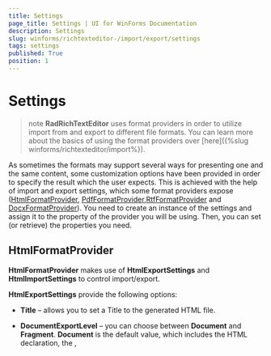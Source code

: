 ```yaml
---
title: Settings
page_title: Settings | UI for WinForms Documentation
description: Settings
slug: winforms/richtexteditor-/import/export/settings
tags: settings
published: True
position: 1
---
```


# Settings

>note  __RadRichTextEditor__ uses format providers in order to utilize import from and export to different file formats. You can learn more about the basics of using the format providers over [here]({%slug winforms/richtexteditor/import%}).
>


As sometimes the formats may support several ways for presenting one and the same content, some customization options have been provided in  order to specify the result which the user expects. This is achieved with the help of import and export settings, which some format providers expose ([HtmlFormatProvider](#htmlformatprovider), [PdfFormatProvider](#pdfformatprovider),[RtfFormatProvider](#rtfformatprovider) and [DocxFormatProvider](#docxformatprovider)). You need to create an instance of the settings and assign it to the property of the provider you will be using. Then, you can set (or retrieve) the properties you need.
      

## HtmlFormatProvider

__HtmlFormatProvider__ makes use of __HtmlExportSettings__ and __HtmlImportSettings__ to  control import/export.
        

__HtmlExportSettings__ provide the following options:
        

* __Title__ – allows you to set a Title to the generated HTML file.
            

* __DocumentExportLevel__ – you can choose between __Document__ and __Fragment__.  __Document__ is the default value, which includes the HTML declaration, the <HTML>, <TITLE>, <HEAD> and <BODY> tags, whereas setting the document export level to __Fragment__ results in exporting the content of the <BODY> tag only.
            

* __StylesExportMode__ – the options here are __Inline__ and __Classes__, the default one being __Classes__. Predefined classes is the preferred way for setting styles, yet inline styles may be useful with regard to the consumer of the HTML.
            

* __StyleRepositoryExportMode__ – specifies if the styles of the document kept in the __StyleRepository__ of  the document should be serialized. The options are __ExportStylesAsCssClasses__ (the default value) and __DontExportStyles__.
            

* __ExportFontStylesAsTags__ - specifies if \<i\>, \<b\> and \<u\> tags should be used instead of setting properties as elements of a style.
            

* __ExportBoldAsStrong__ - controls whether elements with font-weight bold are exported as \<strong\> tag.
            

* __ExportItalicAsEm__ - controls whether elements with font weight italic are exported as \<em\> tag.
            

* __ExportHeadingsAsTags__ - specifies if Heading styles are exported as \<h1\> to \<h6\> tags.
            

* __ImageExportMode__ – the user can choose between several options or even provide his own implementation by choosing the  __ImageExportingEvent__ option for the __ImageExportMode__ property and handling the  __ImageExportingEvent__. The __UriSource__ option can be used if you want to export an image by setting its __src__ property to the URL rather than having the raw data in the exported document.
            

* __PropertiesToIgnore__ - properties added to this dictionary will not be exported. The full collection of properties that can be excluded is as follows:

{{source=..\SamplesCS\RichTextEditor\ImportExport\Settings.cs region=html}} 
{{source=..\SamplesVB\RichTextEditor\ImportExport\Settings.vb region=html}} 

````C#
            
HtmlExportSettings htmlExportSettings = new HtmlExportSettings();
htmlExportSettings.PropertiesToIgnore["span"].Add("color");
htmlExportSettings.PropertiesToIgnore["span"].Add("text-decoration");
htmlExportSettings.PropertiesToIgnore["span"].Add("font-weight");
htmlExportSettings.PropertiesToIgnore["span"].Add("font-style");
htmlExportSettings.PropertiesToIgnore["span"].Add("font-family");
htmlExportSettings.PropertiesToIgnore["span"].Add("font-size");
htmlExportSettings.PropertiesToIgnore["span"].Add("dir");
            
htmlExportSettings.PropertiesToIgnore["p"].Add("margin-top");
htmlExportSettings.PropertiesToIgnore["p"].Add("margin-bottom");
htmlExportSettings.PropertiesToIgnore["p"].Add("margin-left");
htmlExportSettings.PropertiesToIgnore["p"].Add("margin-right");
htmlExportSettings.PropertiesToIgnore["p"].Add("line-height");
htmlExportSettings.PropertiesToIgnore["p"].Add("text-indent");
htmlExportSettings.PropertiesToIgnore["p"].Add("text-align");
htmlExportSettings.PropertiesToIgnore["p"].Add("direction");
            
htmlExportSettings.PropertiesToIgnore["table"].Add("border-top");
htmlExportSettings.PropertiesToIgnore["table"].Add("border-bottom");
htmlExportSettings.PropertiesToIgnore["table"].Add("border-left");
htmlExportSettings.PropertiesToIgnore["table"].Add("border-right");
htmlExportSettings.PropertiesToIgnore["table"].Add("table-layout");
htmlExportSettings.PropertiesToIgnore["table"].Add("margin-left");
htmlExportSettings.PropertiesToIgnore["table"].Add("border-spacing");
            
htmlExportSettings.PropertiesToIgnore["td"].Add("border-top");
htmlExportSettings.PropertiesToIgnore["td"].Add("border-bottom");
htmlExportSettings.PropertiesToIgnore["td"].Add("border-left");
htmlExportSettings.PropertiesToIgnore["td"].Add("border-right");
htmlExportSettings.PropertiesToIgnore["td"].Add("padding");
htmlExportSettings.PropertiesToIgnore["td"].Add("vertical-align");

````
````VB.NET
Dim htmlExportSettings As New HtmlExportSettings()
htmlExportSettings.PropertiesToIgnore("span").Add("color")
htmlExportSettings.PropertiesToIgnore("span").Add("text-decoration")
htmlExportSettings.PropertiesToIgnore("span").Add("font-weight")
htmlExportSettings.PropertiesToIgnore("span").Add("font-style")
htmlExportSettings.PropertiesToIgnore("span").Add("font-family")
htmlExportSettings.PropertiesToIgnore("span").Add("font-size")
htmlExportSettings.PropertiesToIgnore("span").Add("dir")
htmlExportSettings.PropertiesToIgnore("p").Add("margin-top")
htmlExportSettings.PropertiesToIgnore("p").Add("margin-bottom")
htmlExportSettings.PropertiesToIgnore("p").Add("margin-left")
htmlExportSettings.PropertiesToIgnore("p").Add("margin-right")
htmlExportSettings.PropertiesToIgnore("p").Add("line-height")
htmlExportSettings.PropertiesToIgnore("p").Add("text-indent")
htmlExportSettings.PropertiesToIgnore("p").Add("text-align")
htmlExportSettings.PropertiesToIgnore("p").Add("direction")
htmlExportSettings.PropertiesToIgnore("table").Add("border-top")
htmlExportSettings.PropertiesToIgnore("table").Add("border-bottom")
htmlExportSettings.PropertiesToIgnore("table").Add("border-left")
htmlExportSettings.PropertiesToIgnore("table").Add("border-right")
htmlExportSettings.PropertiesToIgnore("table").Add("table-layout")
htmlExportSettings.PropertiesToIgnore("table").Add("margin-left")
htmlExportSettings.PropertiesToIgnore("table").Add("border-spacing")
htmlExportSettings.PropertiesToIgnore("td").Add("border-top")
htmlExportSettings.PropertiesToIgnore("td").Add("border-bottom")
htmlExportSettings.PropertiesToIgnore("td").Add("border-left")
htmlExportSettings.PropertiesToIgnore("td").Add("border-right")
htmlExportSettings.PropertiesToIgnore("td").Add("padding")
htmlExportSettings.PropertiesToIgnore("td").Add("vertical-align")

````

{{endregion}} 

>note In order to achieve best compatibility of the generated HTML with __Telerik Reporting__ , you should apply the following settings:

*  __DocumentExportLevel__ - Fragment;
*  __StylesExportMode__ - Inline;
*  __StyleRepositoryExportMode__ - DontExportStyles;
*  __ExportFontStylesAsTags__ - true.
>


Here are some examples for using the settings in code-behind:

{{source=..\SamplesCS\RichTextEditor\ImportExport\Settings.cs region=setup}} 
{{source=..\SamplesVB\RichTextEditor\ImportExport\Settings.vb region=setup}} 

````C#
public void SetupDefaultHtmlFormatProvider()
{
    //Obtain a reference to the format provider used by the default UI - RadRichTextBoxRibbonUI
    HtmlFormatProvider htmlFormatProvider = DocumentFormatProvidersManager.GetProviderByExtension("html") as HtmlFormatProvider;
    HtmlExportSettings htmlExportSettings = new HtmlExportSettings();
    htmlExportSettings.DocumentExportLevel = DocumentExportLevel.Fragment;
    htmlExportSettings.StylesExportMode = StylesExportMode.Inline;
    htmlExportSettings.StyleRepositoryExportMode = StyleRepositoryExportMode.DontExportStyles;
    htmlExportSettings.ExportFontStylesAsTags = true;
   
    htmlFormatProvider.ExportSettings = htmlExportSettings;
}

````
````VB.NET
Public Sub SetupDefaultHtmlFormatProvider()
    'Obtain a reference to the format provider used by the default UI - RadRichTextBoxRibbonUI
    Dim htmlFormatProvider As HtmlFormatProvider = TryCast(DocumentFormatProvidersManager.GetProviderByExtension("html"), HtmlFormatProvider)
    Dim htmlExportSettings As New HtmlExportSettings()
    htmlExportSettings.DocumentExportLevel = DocumentExportLevel.Fragment
    htmlExportSettings.StylesExportMode = StylesExportMode.Inline
    htmlExportSettings.StyleRepositoryExportMode = StyleRepositoryExportMode.DontExportStyles
    htmlExportSettings.ExportFontStylesAsTags = True
    htmlFormatProvider.ExportSettings = htmlExportSettings
End Sub

````

{{endregion}} 

__HtmlImportSettings__ provide the following options:
        

* __UseDefaultStylesheetForFontProperties__ – a __Boolean__ property indicating whether the default font  properties of __RadRichTextEditor__ or the defaults in the HTML specification should be used for the elements that do not set their __FontSize__, __FontFamily__, __FontWeight__ and  __FontStyle__ explicitly.
            

* __LoadImageFromUrl__ event – this event was introduced at a time when __HtmlFormatProvider__ did not automatically load images from URLs. The feature is currently supported out of the box, but this event can be useful if using virtual directories and files on the server.

## PdfFormatProvider

__PdfFormatProvider__ exposes an __ExportSettings__ property of type __PdfExportSettings__, which can be used in the same way as the export settings of __HtmlFormatProvider__.
        

__PdfExportSettings__ include the following options:
        

* __ContentsCompressionMode__ – this property allows you to choose if you wish to make use of compression (by setting it to   __Deflate__ or __Automatic__) or not (__PdfContentsCompressionMode__.__None__) of the text content of the document.
            

* __ContentsDeflaterCompressionLevel__ – an integer between __-1__ and __9__, used to get or set the compression level to be used when deflating the content of the document.  Default Compression is __-1__, No Compression is __0__ and Best Compression is __9__;
            

* __ImagesCompressionMode__ – the user can choose between __None__, __Jpeg__ (supported only for images, imported as JPEG), __Deflate__ (the deflate algorithm will be applied to compress the images) or   __Automatic__ (the best algorithm will be automatically decided upon for you).
            

* __ImagesDeflaterCompressionLevel__ – same as __ContentsDeflaterCompressionLevel__, but applied to the images in the document. This property is respected when an image is compressed with __Deflate__.
            

* __DocumentInfo__ - allows you to add entries to the information dictionary such as title, author, etc.
            

>note  __PDF import__ is currently __not__ supported, so there are no import settings.
>

>note There are not any __Import__ or __ExportSettings__ for __XAML__ either,  as the __XAML__ serialization is lossless and all elements are imported and exported as they would appear if declared  in a __XAML__ page in the application. __DocxFormatProvider__ does not currently provide any settings as the document content is matched as closely as possible to the Word document.
>


## RtfFormatProvider

__RtfFormatProvider__ has __ImportSettings__, which provide an event - __FontSubstituting__, which allows you to handle the cases when the Rtf source specifies a Font that is not available to the RichTextEditor.

{{source=..\SamplesCS\RichTextEditor\ImportExport\Settings.cs region=rtf}} 
{{source=..\SamplesVB\RichTextEditor\ImportExport\Settings.vb region=rtf}} 

````C#
void Settings_Load(object sender, EventArgs e)
{
    RtfFormatProvider rtfFormatProvider = DocumentFormatProvidersManager.GetProviderByExtension("rtf") as RtfFormatProvider;
    RtfImportSettings rtfImportSettings = new RtfImportSettings();
    rtfImportSettings.FontSubstituting += rtfImportSettings_FontSubstituting;
    rtfFormatProvider.ImportSettings = rtfImportSettings;
}
    
public void rtfImportSettings_FontSubstituting(object sender, FontSubstitutingEventArgs e) 
{ 
    if (e.OriginalFontName.Equals("Cambria"))
    {
        e.SubstitutionFontFamily = new FontFamily("Calibri");
    }
}

````
````VB.NET
Private Sub Settings_Load(ByVal sender As Object, ByVal e As EventArgs)
    Dim rtfFormatProvider As RtfFormatProvider = TryCast(DocumentFormatProvidersManager.GetProviderByExtension("rtf"), RtfFormatProvider)
    Dim rtfImportSettings As New RtfImportSettings()
    AddHandler rtfImportSettings.FontSubstituting, AddressOf rtfImportSettings_FontSubstituting
    rtfFormatProvider.ImportSettings = rtfImportSettings
End Sub
Public Sub rtfImportSettings_FontSubstituting(ByVal sender As Object, ByVal e As FontSubstitutingEventArgs)
    If e.OriginalFontName.Equals("Cambria") Then
        e.SubstitutionFontFamily = New FontFamily("Calibri")
    End If
End Sub

````

{{endregion}} 

## DocxFormatProvider

__DocxFormatProvider__ exposes __ExportSettings__, which allow customization in how fields are exported. By default, all fields are exported using their result value in the docx document. If you would like to save the document of the editor as a mail merge template and not include the value of the current item of the MailMergeDataSource, a new instance of __DocxExportSettings__ should be created and assigned to the format provider. The value of the __FieldResultMode__ of these settings must be set to __FieldDisplayMode.DisplayName__.


Here is an example how you can get a reference to the format provider used by the OpenDocument and the SaveCommand and adjust the export, so that the document is saved as a template:

{{source=..\SamplesCS\RichTextEditor\ImportExport\Settings.cs region=docx}} 
{{source=..\SamplesVB\RichTextEditor\ImportExport\Settings.vb region=docx}} 

````C#
public void SetupDefaultDocxFormatProvider()
{
    //Obtain a reference to the format provider used by the default UI - RadRichTextBoxRibbonUI
    DocxFormatProvider docxFormatProvider = DocumentFormatProvidersManager.GetProviderByExtension("docx") as DocxFormatProvider;
    DocxExportSettings docxExportSettings = new DocxExportSettings();
    docxExportSettings.FieldResultMode = FieldDisplayMode.DisplayName;
    docxFormatProvider.ExportSettings = docxExportSettings;
}

````
````VB.NET
Public Sub SetupDefaultDocxFormatProvider()
    'Obtain a reference to the format provider used by the default UI - RadRichTextBoxRibbonUI
    Dim docxFormatProvider As DocxFormatProvider = TryCast(DocumentFormatProvidersManager.GetProviderByExtension("docx"), DocxFormatProvider)
    Dim docxExportSettings As New DocxExportSettings()
    docxExportSettings.FieldResultMode = FieldDisplayMode.DisplayName
    docxFormatProvider.ExportSettings = docxExportSettings
End Sub

````

{{endregion}} 



